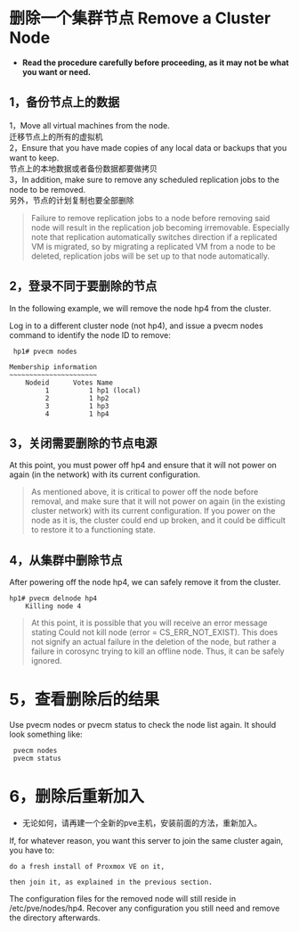 # 删除一个集群节点 Remove a Cluster Node 
- **Read the procedure carefully before proceeding, as it may not be what you want or need.**

  
## 1，备份节点上的数据
1，Move all virtual machines from the node.   
   迁移节点上的所有的虚拟机   
2，Ensure that you have made copies of any local data or backups that you want to keep.   
  节点上的本地数据或者备份数据都要做拷贝  
3，In addition, make sure to remove any scheduled replication jobs to the node to be removed.  
   另外，节点的计划复制也要全部删除  

> Failure to remove replication jobs to a node before removing said node will result in the replication job becoming irremovable. Especially note that replication automatically switches direction if a replicated VM is migrated, so by migrating a replicated VM from a node to be deleted, replication jobs will be set up to that node automatically.

## 2，登录不同于要删除的节点


In the following example, we will remove the node hp4 from the cluster.

Log in to a different cluster node (not hp4), and issue a pvecm nodes command to identify the node ID to remove:
```
 hp1# pvecm nodes

Membership information
~~~~~~~~~~~~~~~~~~~~~~
    Nodeid      Votes Name
         1          1 hp1 (local)
         2          1 hp2
         3          1 hp3
         4          1 hp4
```

## 3，关闭需要删除的节点电源
At this point, you must power off hp4 and ensure that it will not power on again (in the network) with its current configuration.
>As mentioned above, it is critical to power off the node before removal, and make sure that it will not power on again (in the existing cluster network) with its current configuration. If you power on the node as it is, the cluster could end up broken, and it could be difficult to restore it to a functioning state.

## 4，从集群中删除节点
After powering off the node hp4, we can safely remove it from the cluster.
```
hp1# pvecm delnode hp4
    Killing node 4
```
>At this point, it is possible that you will receive an error message stating Could not kill node (error = CS_ERR_NOT_EXIST). This does not signify an actual failure in the deletion of the node, but rather a failure in corosync trying to kill an offline node. Thus, it can be safely ignored.
>
# 5，查看删除后的结果
Use pvecm nodes or pvecm status to check the node list again. It should look something like:
```
 pvecm nodes
 pvecm status
```

# 6，删除后重新加入
- 无论如何，请再建一个全新的pve主机，安装前面的方法，重新加入。

If, for whatever reason, you want this server to join the same cluster again, you have to:

    do a fresh install of Proxmox VE on it,

    then join it, as explained in the previous section.

The configuration files for the removed node will still reside in /etc/pve/nodes/hp4. 
Recover any configuration you still need and remove the directory afterwards.
